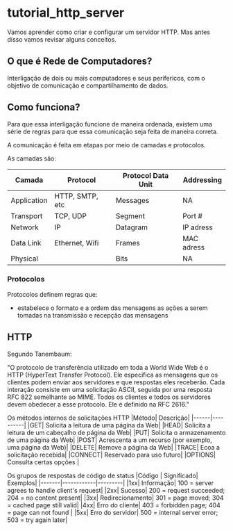 # tutorial_http_server
Vamos aprender como criar e configurar um servidor HTTP. Mas antes disso vamos revisar alguns conceitos.

## O que é Rede de Computadores?
Interligação de dois ou mais computadores e seus perifericos, com o objetivo de comunicação e compartilhamento de dados.

## Como funciona?

Para que essa interligação funcione de maneira ordenada, existem uma série de regras para que essa comunicação seja feita de maneira correta. 

A comunicação é feita em etapas por meio de camadas e protocolos. 

As camadas são:

| Camada |         Protocol |           Protocol Data Unit |     Addressing|
|--------|------------------|------------------------------|---------------|
|Application|     HTTP, SMTP, etc|     Messages |               NA |  
|Transport|       TCP, UDP|            Segment |                 Port # |
|Network|         IP|                  Datagram |                IP adress |  
|Data Link|       Ethernet, Wifi|      Frames |                  MAC adress |
|Physical|                       |     Bits |                     NA |



### Protocolos
Protocolos definem regras que:
- estabelece o formato e a ordem das mensagens as ações a serem tomadas na transmissão e recepção das mensagens


## HTTP
Segundo Tanembaum:

"O protocolo de transferência utilizado em toda a World Wide Web é o HTTP (HyperText Transfer
Protocol). Ele especifica as mensagens que os clientes podem enviar aos servidores e que respostas
eles receberão. Cada interação consiste em uma solicitação ASCII, seguida por uma resposta RFC
822 semelhante ao MIME. Todos os clientes e todos os servidores devem obedecer a esse protocolo.
Ele é definido na RFC 2616."


Os métodos internos de solicitações HTTP
|Método| Descrição|
|------|----------|
|GET| Solicita a leitura de uma página da Web|
|HEAD| Solicita a leitura de um cabeçalho de página da Web|
|PUT| Solicita o armazenamento de uma página da Web|
|POST| Acrescenta a um recurso (por exemplo, uma página da Web)|
|DELETE| Remove a página da Web|
|TRACE| Ecoa a solicitação recebida|
|CONNECT| Reservado para uso futuro|
|OPTIONS| Consulta certas opções |



 Os grupos de respostas de código de status
|Código | Significado| Exemplos|
|-------|------------|---------|
|1xx| Informação| 100 = server agrees to handle client's request|
|2xx| Sucesso| 200 = request succeeded; 204 = no content present|
|3xx| Redirecionamento| 301 = page moved; 304 = cached page still valid|
|4xx| Erro do cliente| 403 = forbidden page; 404 = page can not found |
|5xx| Erro do servidor| 500 = internal server error; 503 = try again later|

